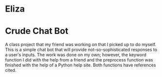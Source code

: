 # Eliza
# Crude Chat Bot

A class project that my friend was working on that I picked up to do myself.  This is a simple chat bot that will provide not-so-sophisticated responses to
a user's inputs.  The work was done on my own; however, the keyword function I did with the help from a friend and the preprocess function was finished with
the help of a Python help site.  Both functions have references cited.
